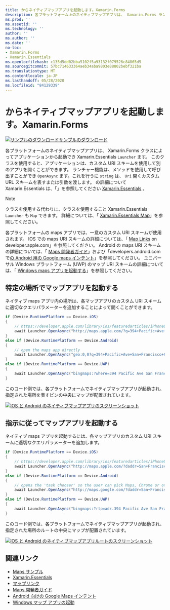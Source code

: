 ```yaml
---
title: からネイティブマップアプリを起動します。Xamarin.Forms
description: 各プラットフォーム上のネイティブマップアプリは、 Xamarin.Forms ランチャークラスによってアプリケーションから起動でき Xamarin.Essentials ます。
ms.prod: ''
ms.assetid: ''
ms.technology: ''
author: ''
ms.author: ''
ms.date: ''
no-loc:
- Xamarin.Forms
- Xamarin.Essentials
ms.openlocfilehash: c135d5dd02bba5102f5a93132f079526c84865d5
ms.sourcegitcommit: 57bc714633364aeb34aba9803e88802bebf321ba
ms.translationtype: MT
ms.contentlocale: ja-JP
ms.lasthandoff: 05/28/2020
ms.locfileid: "84129339"
---
```

# <a name="launch-the-native-map-app-from-xamarinforms"></a>からネイティブマップアプリを起動します。Xamarin.Forms

[![サンプルのダウンロード](~/media/shared/download.png)サンプルのダウンロード](https://docs.microsoft.com/samples/xamarin/xamarin-forms-samples/workingwithmaps)

各プラットフォームのネイティブマップアプリは、 Xamarin.Forms クラスによってアプリケーションから起動でき Xamarin.Essentials `Launcher` ます。 このクラスを使用すると、アプリケーションは、カスタム URI スキームを使用して別のアプリを開くことができます。 ランチャー機能は、メソッドを使用して呼び出すことができ `OpenAsync` ます。これを行うに `string` は、 `Uri` 開くカスタム URL スキームを表すまたは引数を渡します。 の詳細について Xamarin.Essentials は、「」を参照してください [Xamarin.Essentials](~/essentials/index.md?context=xamarin/xamarin-forms) 。

> [!NOTE]
> クラスを使用する代わりに、クラスを使用すること Xamarin.Essentials `Launcher` も `Map` できます。 詳細については、「 [ Xamarin.Essentials Map](~/essentials/maps.md?context=xamarin/xamarin-forms)」を参照してください。

各プラットフォームの maps アプリでは、一意のカスタム URI スキームが使用されます。 IOS での maps URI スキームの詳細については、「 [Map Links](https://developer.apple.com/library/archive/featuredarticles/iPhoneURLScheme_Reference/MapLinks/MapLinks.html) on developer.apple.com」を参照してください。 Android の maps URI スキームの詳細については、「 [Maps 開発者ガイド](https://developer.android.com/guide/components/intents-common.html#Maps)」および「developers.android.com で[の Android 用の Google maps インテント](https://developers.google.com/maps/documentation/urls/android-intents)」を参照してください。 ユニバーサル Windows プラットフォーム (UWP) のマップ URI スキームの詳細については、「 [Windows maps アプリを起動する](/windows/uwp/launch-resume/launch-maps-app)」を参照してください。

## <a name="launch-the-map-app-at-a-specific-location"></a>特定の場所でマップアプリを起動する

ネイティブ maps アプリ内の場所は、各マップアプリのカスタム URI スキームに適切なクエリパラメーターを追加することによって開くことができます。

```csharp
if (Device.RuntimePlatform == Device.iOS)
{
    // https://developer.apple.com/library/ios/featuredarticles/iPhoneURLScheme_Reference/MapLinks/MapLinks.html
    await Launcher.OpenAsync("http://maps.apple.com/?q=394+Pacific+Ave+San+Francisco+CA");
}
else if (Device.RuntimePlatform == Device.Android)
{
    // open the maps app directly
    await Launcher.OpenAsync("geo:0,0?q=394+Pacific+Ave+San+Francisco+CA");
}
else if (Device.RuntimePlatform == Device.UWP)
{
    await Launcher.OpenAsync("bingmaps:?where=394 Pacific Ave San Francisco CA");
}
```

このコード例では、各プラットフォームでネイティブマップアプリが起動され、指定された場所を表すピンの中央にマップが配置されています。

[![IOS と Android のネイティブマップアプリのスクリーンショット](native-map-app-images/location.png "ネイティブマップアプリ")](native-map-app-images/location-large.png#lightbox "ネイティブマップアプリ")

## <a name="launch-the-map-app-with-directions"></a>指示に従ってマップアプリを起動する

ネイティブ maps アプリを起動するには、各マップアプリのカスタム URI スキームに適切なクエリパラメーターを追加します。

```csharp
if (Device.RuntimePlatform == Device.iOS)
{
    // https://developer.apple.com/library/ios/featuredarticles/iPhoneURLScheme_Reference/MapLinks/MapLinks.html
    await Launcher.OpenAsync("http://maps.apple.com/?daddr=San+Francisco,+CA&saddr=cupertino");
}
else if (Device.RuntimePlatform == Device.Android)
{
    // opens the 'task chooser' so the user can pick Maps, Chrome or other mapping app
    await Launcher.OpenAsync("http://maps.google.com/?daddr=San+Francisco,+CA&saddr=Mountain+View");
}
else if (Device.RuntimePlatform == Device.UWP)
{
    await Launcher.OpenAsync("bingmaps:?rtp=adr.394 Pacific Ave San Francisco CA~adr.One Microsoft Way Redmond WA 98052");
}
```

このコード例では、各プラットフォームでネイティブマップアプリが起動され、指定された場所のルートの中央にマップが配置されています。

[![IOS と Android のネイティブマップアプリルートのスクリーンショット](native-map-app-images/directions.png "ネイティブマップアプリの方向")](native-map-app-images/directions-large.png#lightbox "ネイティブマップアプリの方向")

## <a name="related-links"></a>関連リンク

- [Maps サンプル](https://docs.microsoft.com/samples/xamarin/xamarin-forms-samples/workingwithmaps)
- [Xamarin.Essentials](~/essentials/index.md?context=xamarin/xamarin-forms)
- [マップリンク](https://developer.apple.com/library/archive/featuredarticles/iPhoneURLScheme_Reference/MapLinks/MapLinks.html)
- [Maps 開発者ガイド](https://developer.android.com/guide/components/intents-common.html#Maps)
- [Android 向けの Google Maps インテント](https://developers.google.com/maps/documentation/)
- [Windows マップ アプリの起動](/windows/uwp/launch-resume/launch-maps-app)
